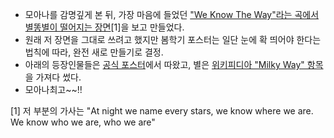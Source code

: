 - 모아나를 감명깊게 본 뒤, 가장 마음에 들었던 ["We Know The Way"라는 곡에서 별똥별이 떨어지는 장면](https://youtu.be/ubZrAmRxy_M?t=96)[1]을 보고 만들었다.
- 원래 저 장면을 그대로 쓰려고 했지만 봄학기 포스터는 일단 눈에 확 띄어야 한다는 법칙에 따라, 완전 새로 만들기로 결정.
- 아래의 등장인물들은 [공식 포스터](http://i0.wp.com/image.tmdb.org/t/p/original/qC9Y4ZGXpZIIVJUUJT3XiNRAZGn.jpg?quality=80&strip=all)에서 따왔고, 별은 [위키피디아 "Milky Way" 항목](https://www.google.com/url?sa=i&source=images&cd=&cad=rja&uact=8&ved=2ahUKEwigoa7PhI3fAhVGjLwKHb38CHwQjhx6BAgBEAM&url=https%3A%2F%2Fen.wikipedia.org%2Fwiki%2FMilky_Way&psig=AOvVaw2g3UfALTYU3C8wO04FlL8E&ust=1544248639004373)을 가져다 썼다.
- 모아나최고~~!!


[1] 저 부분의 가사는 "At night we name every stars, we know where we are. We know who we are, who we are"